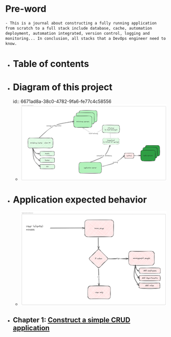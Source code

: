 # Pre-word
	- This is a journal about constructing a fully running application from scratch to a full stack include database, cache, automation deployment, automation integrated, version control, logging and monitoring... In conclusion, all stacks that a DevOps engineer need to know.
- # Table of contents
- # Diagram of this project
  id:: 6671ad8a-38c0-4782-9fa6-fe77c4c58556
	- ![application-simplify-diagram.png](../Figures/application-simplify-diagram.png)
- # Application expected behavior
	- ![application-expected-behavior.png](../Figures/application-behavior.png)
- ## Chapter 1: [Construct a simple CRUD application](./Construct%20a%20simple%20CRUD%20application%20from%20scratch.md)